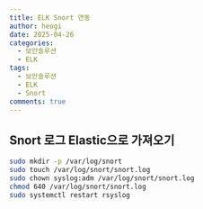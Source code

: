 ```yaml
---
title: ELK Snort 연동
author: heogi
date: 2025-04-26
categories:
  - 보안솔루션
  - ELK
tags:
  - 보안솔루션
  - ELK
  - Snort
comments: true
---
```

## Snort 로그 Elastic으로 가져오기

```bash
sudo mkdir -p /var/log/snort
sudo touch /var/log/snort/snort.log
sudo chown syslog:adm /var/log/snort/snort.log
chmod 640 /var/log/snort/snort.log
sudo systemctl restart rsyslog
```
